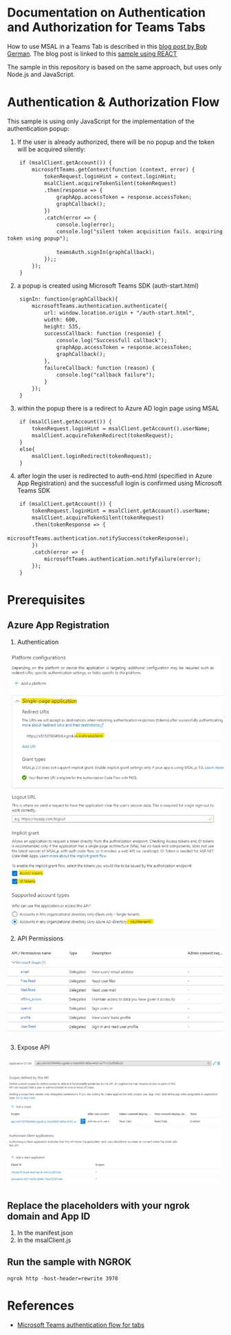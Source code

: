 # Documentation on Authentication and Authorization for Teams Tabs

How to use MSAL in a Teams Tab is described in this [blog post by Bob German](https://bob1german.com/2020/08/31/calling-microsoft-graph-from-your-teams-application-part3/#3-teams-pop-up-with-msal-20). The blog post is linked to this [sample using REACT](https://github.com/pnp/teams-dev-samples/tree/master/samples/tab-aad-msal2)

The sample in this repository is based on the same approach, but uses only Node.js and JavaScript.

# Authentication & Authorization Flow

This sample is using only JavaScript for the implementation of the authentication popup:

1. If the user is already authorized, there will be no popup and the token will be acquired silently:

```
    if (msalClient.getAccount()) {
        microsoftTeams.getContext(function (context, error) {
            tokenRequest.loginHint = context.loginHint;
            msalClient.acquireTokenSilent(tokenRequest)
            .then(response => {
                graphApp.accessToken = response.accessToken;
                graphCallback();
            })
            .catch(error => {
                console.log(error);
                console.log("silent token acquisition fails. acquiring token using popup");
                    
                teamsAuth.signIn(graphCallback);
            });;
        });
    }
```


2. a popup is created using Microsoft Teams SDK (auth-start.html)

```
    signIn: function(graphCallback){        
        microsoftTeams.authentication.authenticate({
            url: window.location.origin + "/auth-start.html",
            width: 600,
            height: 535,
            successCallback: function (response) {
                console.log("Successfull callback");
                graphApp.accessToken = response.accessToken;
                graphCallback();
            },
            failureCallback: function (reason) {
                console.log("callback failure");
            }
        });
    }
```

3. within the popup there is a redirect to Azure AD login page using MSAL 

```
    if (msalClient.getAccount()) {
        tokenRequest.loginHint = msalClient.getAccount().userName;
        msalClient.acquireTokenRedirect(tokenRequest);
    }
    else{
        msalClient.loginRedirect(tokenRequest);
    }
```

4. after login the user is redirected to auth-end.html (specified in Azure App Registration) and the successfull login is confirmed using Microsoft Teams SDK

```
    if (msalClient.getAccount()) {
        tokenRequest.loginHint = msalClient.getAccount().userName;
        msalClient.acquireTokenSilent(tokenRequest)
        .then(tokenResponse => {
            microsoftTeams.authentication.notifySuccess(tokenResponse);
        })
        .catch(error => {
            microsoftTeams.authentication.notifyFailure(error);
        });
    }
```

# Prerequisites

## Azure App Registration

1. Authentication

![Authentication](/docs/Az-Authentication.jpg "Authentication")

2. API Permissions

![ApiPermissions](/docs/Az-ApiPermissions.jpg "API Permissions")

3. Expose API

![Expose API](/docs/Az-ExposeApi.jpg "Expose API")

## Replace the placeholders with your ngrok domain and App ID

1. In the manifest.json
2. In the msalClient.js

## Run the sample with NGROK

```
ngrok http -host-header=rewrite 3978
```

# References

- [Microsoft Teams authentication flow for tabs](https://docs.microsoft.com/en-us/microsoftteams/platform/tabs/how-to/authentication/auth-flow-tab)
